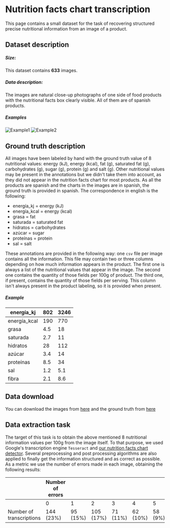 # Nutrition facts chart transcription
This page contains a small dataset for the task of recovering structured precise nutritional information from an image of a product.

## Dataset description
##### Size: 
This dataset contains **633** images.
##### Data description:
The images are natural close-up photographs of one side of food products with the nutritional facts box clearly visible.
All of them are of spanish products.
##### Examples
![Example1](/examples/imgs/ex1.jpg)
![Example2](/examples/imgs/ex2.jpg)

## Ground truth description
All images have been labeled by hand with the ground truth value of 8 nutritional values: energy (kJ), energy (kcal), fat (g), saturated fat (g), carbohydrates (g), sugar (g), protein (g) and salt (g). Other nutritional values may be present in the annotations but we didn't take them into account, as they did not appear in the nutrition facts chart for most products.
As all the products are spanish and the charts in the images are in spanish, the ground truth is provided in spanish. The correspondence in english is the following:
- energía_kj = energy (kJ)
- energía_kcal = energy (kcal)
- grasa = fat
- saturada = saturated fat
- hidratos = carbohydrates
- azúcar = sugar
- proteínas = protein
- sal = salt

These annotations are provided in the following way: one `csv` file per image contains all the information. This file may contain two or three columns depending on how much information appears in the product. The first one is always a list of the nutritional values that appear in the image. The second one contains the quantity of those fields per 100g of product. The third one, if present, contains the quantity of those fields per serving. This column isn't always present in the product labeling, so it is provided when present.

##### Example
| energía_kj   | 802 | 3246 |
|--------------|-----|------|
| energía_kcal | 190 | 770  |
| grasa        | 4.5 | 18   |
| saturada     | 2.7 | 11   |
| hidratos     | 28  | 112  |
| azúcar       | 3.4 | 14   |
| proteínas    | 8.5 | 34   |
| sal          | 1.2 | 5.1  |
| fibra        | 2.1 | 8.6  |

## Data download
You can download the images from [here](https://drive.google.com/file/d/15vnCd0pTIv489j_VpIx_cyTRuQYFTVUC/view?usp=sharing) and the ground truth from [here](https://drive.google.com/file/d/15vnCd0pTIv489j_VpIx_cyTRuQYFTVUC/view?usp=sharing)

## Data extraction task
The target of this task is to obtain the above mentioned 8 nutritional information values per 100g from the image itself. To that purpose, we used Google's transcription engine `Tesseract` and [our nutrition facts chart detector](https://github.com/jofuelo/nutrition_facts_chart_detection). Several preprocessing and post processing algorithms are also applied to finally get the information structured and as correct as possible. As a metric we use the number of errors made in each image, obtaining the following results:

|                                 |     Number of   errors    |                     |                  |                 |                 |                |                |                |                |              |
|---------------------------------|---------------------------|---------------------|------------------|-----------------|-----------------|----------------|----------------|----------------|----------------|--------------|
|                                 |     0                     |     1               |     2            |     3           |     4           |     5          |     6          |     7          |     8          |     Total    |
|     Number of transcriptions    |     144 (23%)             |     95     (15%)    |     105 (17%)    |     71 (11%)    |     62 (10%)    |     58 (9%)    |     46 (7%)    |     18 (3%)    |     34 (5%)    |     633      |

